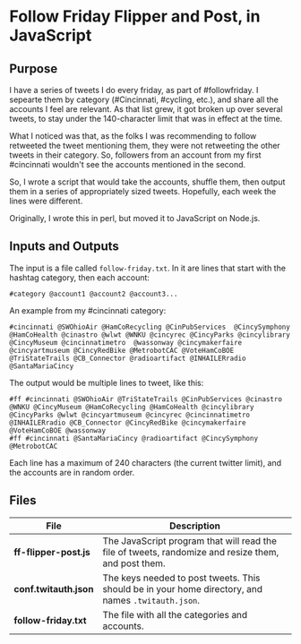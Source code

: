 # Follow Friday Flipper and Post, in JavaScript

## Purpose

I have a series of tweets I do every friday, as part of #followfriday. I sepearte them by category (#Cincinnati, #cycling, etc.), and share all the accounts I feel are relevant. As that list grew, it got broken up over several tweets, to stay under the 140-character limit that was in effect at the time.

What I noticed was that, as the folks I was recommending to follow retweeted the tweet mentioning them, they were not retweeting the other tweets in their category. So, followers from an account from my first #cincinnati wouldn't see the accounts mentioned in the second.

So, I wrote a script that would take the accounts, shuffle them, then output them in a series of appropriately sized tweets. Hopefully, each week the lines were different. 

Originally, I wrote this in perl, but moved it to JavaScript on Node.js. 

## Inputs and Outputs

The input is a file called `follow-friday.txt`. In it are lines that start with the hashtag category, then each account:

`#category @account1 @account2 @account3...`

An example from my #cincinnati category:

`#cincinnati @SWOhioAir @HamCoRecycling @CinPubServices  @CincySymphony @HamCoHealth @cinastro @wlwt @WNKU @cincyrec @CincyParks @cincylibrary @CincyMuseum @cincinnatimetro  @wassonway @cincymakerfaire @cincyartmuseum @CincyRedBike @MetrobotCAC @VoteHamCoBOE @TriStateTrails @CB_Connector @radioartifact @INHAILERradio @SantaMariaCincy`

The output would be multiple lines to tweet, like this:

```
#ff #cincinnati @SWOhioAir @TriStateTrails @CinPubServices @cinastro @WNKU @CincyMuseum @HamCoRecycling @HamCoHealth @cincylibrary @CincyParks @wlwt @cincyartmuseum @cincyrec @cincinnatimetro @INHAILERradio @CB_Connector @CincyRedBike @cincymakerfaire @VoteHamCoBOE @wassonway
#ff #cincinnati @SantaMariaCincy @radioartifact @CincySymphony @MetrobotCAC
```

Each line has a maximum of 240 characters (the current twitter limit), and the accounts are in random order. 

## Files

|File|Description|
|----|-----------|
|**ff-flipper-post.js**|The JavaScript program that will read the file of tweets, randomize and resize them, and post them.|
|**conf.twitauth.json**|The keys needed to post tweets. This should be in your home directory, and names `.twitauth.json`.|
|**follow-friday.txt**|The file with all the categories and accounts.|


